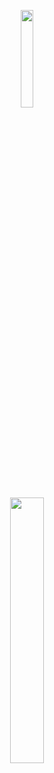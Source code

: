 <a href="https://neostetic.github.io">
  <p align="center">
    <img src="https://i.giphy.com/media/3o6ZsZe1nNcgJJsYEg/giphy.webp" width="20%"/><br>
    <img src="https://i.imgur.com/TRPVJse.png" width="33%"/><br>
  </p>
</a>
